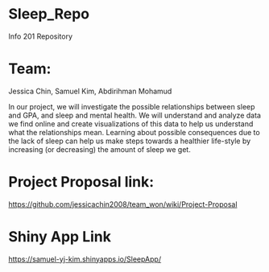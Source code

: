 # Sleep_Repo
Info 201 Repository

# Team:
Jessica Chin, 
Samuel Kim, 
Abdirihman Mohamud

In our project, we will investigate the possible relationships between sleep and GPA, and sleep and mental health. We will understand and analyze data we find online and create visualizations of this data to help us understand what the relationships mean. Learning about possible consequences due to the lack of sleep can help us make steps towards a healthier life-style by increasing (or decreasing) the amount of sleep we get.

# Project Proposal link:
https://github.com/jessicachin2008/team_won/wiki/Project-Proposal

# Shiny App Link
https://samuel-yj-kim.shinyapps.io/SleepApp/
